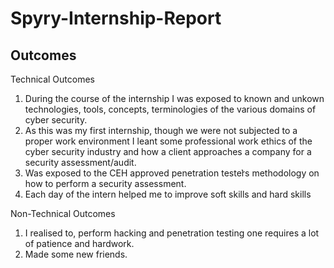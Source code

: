 # Spyry-Internship-Report
## Outcomes
Technical Outcomes
1. During the course of the internship I was exposed to known and unkown
technologies, tools, concepts, terminologies of the various domains of cyber
security.
2. As this was my first internship, though we were not subjected to a proper work
environment I leant some professional work ethics of the cyber security industry and
how a client approaches a company for a security assessment/audit.
3. Was exposed to the CEH approved penetration tester͛s methodology on how to
perform a security assessment.
4. Each day of the intern helped me to improve soft skills and hard skills

Non-Technical Outcomes
1. I realised to, perform hacking and penetration testing one requires a lot of patience
and hardwork.
2. Made some new friends. 
